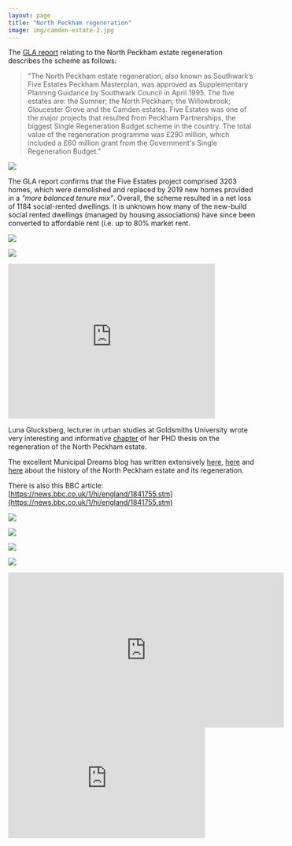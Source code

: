 ```yaml
---
layout: page
title: "North Peckham regeneration"
image: img/camden-estate-2.jpg
---
```

The [GLA report](https://legacy.london.gov.uk/mayor/planning_decisions/strategic_dev/dec1802/five_estates_peckham_report.rtf) relating to the North Peckham estate regeneration describes the scheme as follows: 

>"The North Peckham estate regeneration, also known as Southwark’s Five Estates Peckham Masterplan, was approved as Supplementary Planning Guidance by Southwark Council in April 1995. The five estates are: the Sumner; the North Peckham; the Willowbrook; Gloucester Grove and the Camden estates. Five Estates was one of the major projects that resulted from Peckham Partnerships, the biggest Single Regeneration Budget scheme in the country. The total value of the regeneration programme was £290 million, which included a £60 million grant from the Government's Single Regeneration Budget."

![](https://crappistmartin.github.io/images/northpeckham5.jpg)

The GLA report confirms that the Five Estates project comprised 3203 homes, which were demolished and replaced by 2019 new homes provided in a _"more balanced tenure mix"_. Overall, the scheme resulted in a net loss of 1184 social-rented dwellings. It is unknown how many of the new-build social rented dwellings (managed by housing associations) have since been converted to affordable rent (i.e. up to 80% market rent. 

![](https://crappistmartin.github.io/images/northpeckham2.jpg)

![](https://35percent.org/img/northpeckhamaerial.jpg)

<iframe width="420" height="315" src="https://www.youtube.com/embed/FGKzlVNkOZ8" frameborder="0" allowfullscreen></iframe>

Luna Glucksberg, lecturer in urban studies at Goldsmiths University wrote very interesting and informative [chapter](https://southwarknotes.files.wordpress.com/2012/03/peckham-glucksbergl_2013.pdf) of her PHD thesis on the regeneration of the North Peckham estate.

The excellent Municipal Dreams blog has written extensively 
[here](https://municipaldreams.wordpress.com/2016/10/11/the-five-estates-peckham-part-one/), 
[here](https://municipaldreams.wordpress.com/2016/10/18/the-five-estates-peckham-part-ii/) 
and 
[here](https://municipaldreams.wordpress.com/2016/10/25/the-five-estates-peckham-part-iii/)
about the history of the North Peckham estate and its regeneration.

There is also this BBC article: [https://news.bbc.co.uk/1/hi/england/1841755.stm](https://news.bbc.co.uk/1/hi/england/1841755.stm)

![](https://35percent.org/img/northpeckhamdemogoogle.png)

![](https://35percent.org/img/northpeckhamdemo.jpg)

![](https://crappistmartin.github.io/images/northpeckhamestate.jpg)

![](https://35percent.org/img/northpeckhamstockphoto.jpg)

<iframe width="560" height="315" src="https://www.youtube.com/embed/YwYSjJgd3Ig" frameborder="0" allowfullscreen></iframe>


<iframe width="400" height="225" src="https://www.youtube.com/embed/zw467IeO4dI" frameborder="0" allowfullscreen></iframe>
